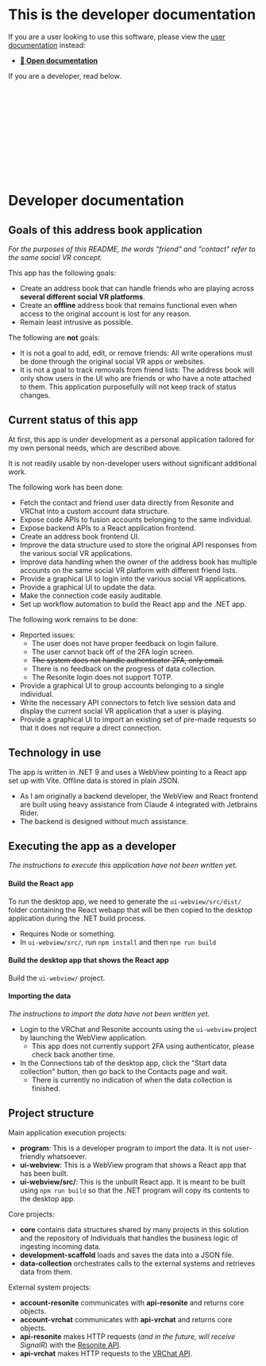 ﻿# This is the developer documentation

If you are a user looking to use this software, please view the [user documentation]((https://docs.hai-vr.dev/docs/products/xyvr)) instead:

- **[📘 Open documentation](https://docs.hai-vr.dev/docs/products/xyvr)**

If you are a developer, read below.

&nbsp;

&nbsp;

&nbsp;

&nbsp;

&nbsp;

&nbsp;

# Developer documentation

## Goals of this address book application

*For the purposes of this README, the words "friend" and "contact" refer to the same social VR concept.*

This app has the following goals:
- Create an address book that can handle friends who are playing across **several different social VR platforms**.
- Create an **offline** address book that remains functional even when access to the original account is lost for any reason.
- Remain least intrusive as possible.

The following are **not** goals:
- It is not a goal to add, edit, or remove friends: All write operations must be done through the original social VR apps or websites.
- It is not a goal to track removals from friend lists: The address book will only show users in the UI who are friends or who have
  a note attached to them. This application purposefully will not keep track of status changes.

## Current status of this app

At first, this app is under development as a personal application tailored for my own personal needs, which are described above.

It is not readily usable by non-developer users without significant additional work.

The following work has been done:
- Fetch the contact and friend user data directly from Resonite and VRChat into a custom account data structure.
- Expose code APIs to fusion accounts belonging to the same individual.
- Expose backend APIs to a React application frontend.
- Create an address book frontend UI.
- Improve the data structure used to store the original API responses from the various social VR applications.
- Improve data handling when the owner of the address book has multiple accounts on the same social VR platform with different friend lists.
- Provide a graphical UI to login into the various social VR applications.
- Provide a graphical UI to update the data.
- Make the connection code easily auditable.
- Set up workflow automation to build the React app and the .NET app.

The following work remains to be done:
- Reported issues:
    - The user does not have proper feedback on login failure.
    - The user cannot back off of the 2FA login screen.
    - ~~The system does not handle authenticator 2FA, only email.~~
    - There is no feedback on the progress of data collection.
    - The Resonite login does not support TOTP.
- Provide a graphical UI to group accounts belonging to a single individual.
- Write the necessary API connectors to fetch live session data and display the current social VR application that a user is playing.
- Provide a graphical UI to import an existing set of pre-made requests so that it does not require a direct connection.

## Technology in use

The app is written in .NET 9 and uses a WebView pointing to a React app set up with Vite. Offline data is stored in plain JSON.
- As I am originally a backend developer, the WebView and React frontend are built using heavy assistance from Claude 4 integrated
  with Jetbrains Rider.
- The backend is designed without much assistance.

## Executing the app as a developer

*The instructions to execute this application have not been written yet.*

#### Build the React app

To run the desktop app, we need to generate the `ui-webview/src/dist/` folder containing the React webapp
that will be then copied to the desktop application during the .NET build process.

- Requires Node or something.
- In `ui-webview/src/`, run `npm install` and then `npm run build`

#### Build the desktop app that shows the React app

Build the `ui-webview/` project.

#### Importing the data

*The instructions to import the data have not been written yet.*

- Login to the VRChat and Resonite accounts using the `ui-webview` project by launching the WebView application.
    - This app does not currently support 2FA using authenticator, please check back another time.
- In the Connections tab of the desktop app, click the "Start data collection" button, then go back to the Contacts page and wait.
    - There is currently no indication of when the data collection is finished.

## Project structure

Main application execution projects:

- **program**: This is a developer program to import the data. It is not user-friendly whatsoever.
- **ui-webview**: This is a WebView program that shows a React app that has been built.
- **ui-webview/src/**: This is the unbuilt React app. It is meant to be built using `npm run build` so that the .NET program will copy its contents to the desktop app.

Core projects:

- **core** contains data structures shared by many projects in this solution and the repository of Individuals that handles the business logic of ingesting incoming data.
- **development-scaffold** loads and saves the data into a JSON file.
- **data-collection** orchestrates calls to the external systems and retrieves data from them.

External system projects:

- **account-resonite** communicates with **api-resonite** and returns core objects.
- **account-vrchat** communicates with **api-vrchat** and returns core objects.
- **api-resonite** makes HTTP requests (*and in the future, will receive SignalR*) with the [Resonite API](https://wiki.resonite.com/API).
- **api-vrchat** makes HTTP requests to the [VRChat API](https://vrchat.community).
